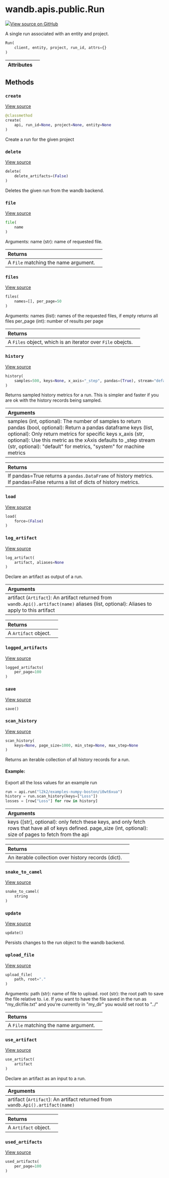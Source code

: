 # wandb.apis.public.Run

[![](https://www.tensorflow.org/images/GitHub-Mark-32px.png)View source on GitHub](https://www.github.com/wandb/client/tree/v0.10.32/wandb/apis/public.py#L849-L1407)

A single run associated with an entity and project.

```python
Run(
    client, entity, project, run_id, attrs={}
)
```

| Attributes |  |
| :--- | :--- |


## Methods

### `create` <a id="create"></a>

[View source](https://www.github.com/wandb/client/tree/v0.10.32/wandb/apis/public.py#L931-L971)

```python
@classmethod
create(
    api, run_id=None, project=None, entity=None
)
```

Create a run for the given project

### `delete` <a id="delete"></a>

[View source](https://www.github.com/wandb/client/tree/v0.10.32/wandb/apis/public.py#L1067-L1101)

```python
delete(
    delete_artifacts=(False)
)
```

Deletes the given run from the wandb backend.

### `file` <a id="file"></a>

[View source](https://www.github.com/wandb/client/tree/v0.10.32/wandb/apis/public.py#L1163-L1172)

```python
file(
    name
)
```

Arguments: name \(str\): name of requested file.

| Returns |  |
| :--- | :--- |
| A `File` matching the name argument. |  |

### `files` <a id="files"></a>

[View source](https://www.github.com/wandb/client/tree/v0.10.32/wandb/apis/public.py#L1151-L1161)

```python
files(
    names=[], per_page=50
)
```

Arguments: names \(list\): names of the requested files, if empty returns all files per\_page \(int\): number of results per page

| Returns |  |
| :--- | :--- |
| A `Files` object, which is an iterator over `File` obejcts. |  |

### `history` <a id="history"></a>

[View source](https://www.github.com/wandb/client/tree/v0.10.32/wandb/apis/public.py#L1197-L1236)

```python
history(
    samples=500, keys=None, x_axis="_step", pandas=(True), stream="default"
)
```

Returns sampled history metrics for a run. This is simpler and faster if you are ok with the history records being sampled.

| Arguments |  |
| :--- | :--- |
| samples \(int, optional\): The number of samples to return pandas \(bool, optional\): Return a pandas dataframe keys \(list, optional\): Only return metrics for specific keys x\_axis \(str, optional\): Use this metric as the xAxis defaults to \_step stream \(str, optional\): "default" for metrics, "system" for machine metrics |  |

| Returns |  |
| :--- | :--- |
| If pandas=True returns a `pandas.DataFrame` of history metrics. If pandas=False returns a list of dicts of history metrics. |  |

### `load` <a id="load"></a>

[View source](https://www.github.com/wandb/client/tree/v0.10.32/wandb/apis/public.py#L973-L1035)

```python
load(
    force=(False)
)
```

### `log_artifact` <a id="log_artifact"></a>

[View source](https://www.github.com/wandb/client/tree/v0.10.32/wandb/apis/public.py#L1329-L1361)

```python
log_artifact(
    artifact, aliases=None
)
```

Declare an artifact as output of a run.

| Arguments |  |
| :--- | :--- |
| artifact \(`Artifact`\): An artifact returned from `wandb.Api().artifact(name)` aliases \(list, optional\): Aliases to apply to this artifact |  |

| Returns |  |
| :--- | :--- |
| A `Artifact` object. |  |

### `logged_artifacts` <a id="logged_artifacts"></a>

[View source](https://www.github.com/wandb/client/tree/v0.10.32/wandb/apis/public.py#L1294-L1296)

```python
logged_artifacts(
    per_page=100
)
```

### `save` <a id="save"></a>

[View source](https://www.github.com/wandb/client/tree/v0.10.32/wandb/apis/public.py#L1103-L1104)

```python
save()
```

### `scan_history` <a id="scan_history"></a>

[View source](https://www.github.com/wandb/client/tree/v0.10.32/wandb/apis/public.py#L1238-L1292)

```python
scan_history(
    keys=None, page_size=1000, min_step=None, max_step=None
)
```

Returns an iterable collection of all history records for a run.

#### Example:

Export all the loss values for an example run

```python
run = api.run("l2k2/examples-numpy-boston/i0wt6xua")
history = run.scan_history(keys=["Loss"])
losses = [row["Loss"] for row in history]
```

| Arguments |  |
| :--- | :--- |
| keys \(\[str\], optional\): only fetch these keys, and only fetch rows that have all of keys defined. page\_size \(int, optional\): size of pages to fetch from the api |  |

| Returns |  |
| :--- | :--- |
| An iterable collection over history records \(dict\). |  |

### `snake_to_camel` <a id="snake_to_camel"></a>

[View source](https://www.github.com/wandb/client/tree/v0.10.32/wandb/apis/public.py#L567-L569)

```python
snake_to_camel(
    string
)
```

### `update` <a id="update"></a>

[View source](https://www.github.com/wandb/client/tree/v0.10.32/wandb/apis/public.py#L1037-L1065)

```python
update()
```

Persists changes to the run object to the wandb backend.

### `upload_file` <a id="upload_file"></a>

[View source](https://www.github.com/wandb/client/tree/v0.10.32/wandb/apis/public.py#L1174-L1195)

```python
upload_file(
    path, root="."
)
```

Arguments: path \(str\): name of file to upload. root \(str\): the root path to save the file relative to. i.e. If you want to have the file saved in the run as "my\_dir/file.txt" and you're currently in "my\_dir" you would set root to "../"

| Returns |  |
| :--- | :--- |
| A `File` matching the name argument. |  |

### `use_artifact` <a id="use_artifact"></a>

[View source](https://www.github.com/wandb/client/tree/v0.10.32/wandb/apis/public.py#L1302-L1327)

```python
use_artifact(
    artifact
)
```

Declare an artifact as an input to a run.

| Arguments |  |
| :--- | :--- |
| artifact \(`Artifact`\): An artifact returned from `wandb.Api().artifact(name)` |  |

| Returns |  |
| :--- | :--- |
| A `Artifact` object. |  |

### `used_artifacts` <a id="used_artifacts"></a>

[View source](https://www.github.com/wandb/client/tree/v0.10.32/wandb/apis/public.py#L1298-L1300)

```python
used_artifacts(
    per_page=100
)
```

